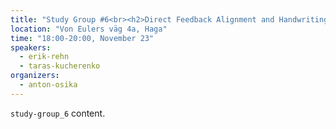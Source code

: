 ```yaml
---
title: "Study Group #6<br><h2>Direct Feedback Alignment and Handwriting Recognition</h2>"
location: "Von Eulers väg 4a, Haga"
time: "18:00-20:00, November 23"
speakers:
  - erik-rehn
  - taras-kucherenko
organizers:
  - anton-osika
---
```

`study-group_6` content.
